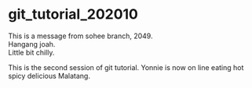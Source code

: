 # git_tutorial_202010


This is a message from sohee branch, 2049.<br>
Hangang joah.<br>
Little bit chilly.

This is the second session of git tutorial.
Yonnie is now on line eating hot spicy delicious Malatang.
